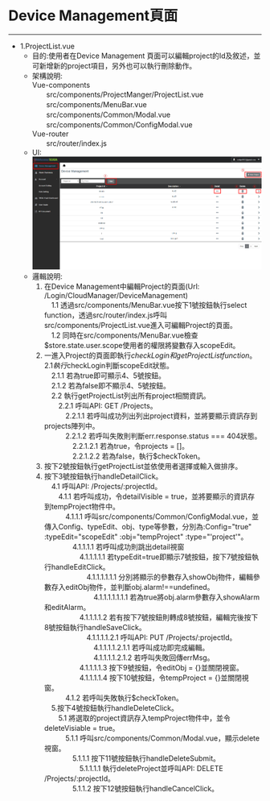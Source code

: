 # Device Management頁面

---

* 1.ProjectList.vue  
  * 目的:使用者在Device Management 頁面可以編輯project的Id及敘述，並可新增新的project項目，另外也可以執行刪除動作。 
  * 架構說明:  
    Vue-components  
    　　src/components/ProjectManger/ProjectList.vue  
    　　src/components/MenuBar.vue  
    　　src/components/Common/Modal.vue  
    　　src/components/Common/ConfigModal.vue   
    Vue-router  
    　　src/router/index.js   
  * UI:  
    ![](/assets/projectlist.PNG)  
  * 邏輯說明:  
    1. 在Device Management中編輯Project的頁面\(Url: /Login/CloudManager/DeviceManagement\)  
       　1.1 透過src/components/MenuBar.vue按下1號按鈕執行select function，透過src/router/index.js呼叫src/components/ProjectList.vue進入可編輯Project的頁面。  
       　1.2 同時在src/components/MenuBar.vue檢查$store.state.user.scope使用者的權限將變數存入scopeEdit。  
    2. 一進入Project的頁面即執行$checkLogin和getProjectList function。  
       　2.1 執行$checkLogin判斷scopeEdit狀態。  
       　2.1.1 若為true即可顯示4、5號按鈕。  
       　2.1.2 若為false即不顯示4、5號按鈕。  
       　2.2 執行getProjectList列出所有project相關資訊。  
       　　2.2.1 呼叫API: GET /Projects。  
       　　　2.2.1.1 若呼叫成功列出列出project資料，並將要顯示資訊存到projects陣列中。  
       　　　2.2.1.2 若呼叫失敗則判斷err.response.status === 404狀態。  
       　　　　2.2.1.2.1 若為true，令projects = \[\]。  
       　　　　2.2.1.2.2 若為false，執行$checkToken。   
    3. 按下2號按鈕執行getProjectList並依使用者選擇或輸入做排序。  
    4. 按下3號按鈕執行handleDetailClick。  
       　4.1 呼叫API: /Projects/:projectId。  
       　　4.1.1 若呼叫成功，令detailVisible = true，並將要顯示的資訊存到tempProject物件中。  
       　　　4.1.1.1 呼叫src/components/Common/ConfigModal.vue，並傳入Config、typeEdit、obj、type等參數，分別為:Config="true" :typeEdit="scopeEdit" :obj="tempProject" :type="'project'"。  
       　　　　4.1.1.1.1 若呼叫成功則跳出detail視窗  
       　　　　　4.1.1.1.1.1 若typeEdit=true即顯示7號按鈕，按下7號按鈕執行handleEditClick。  
       　　　　　　4.1.1.1.1.1.1 分別將顯示的參數存入showObj物件，編輯參數存入editObj物件，並判斷obj.alarm!==undefined。  
       　　　　　　　4.1.1.1.1.1.1.1 若為true將obj.alarm參數存入showAlarm和editAlarm。  
       　　　　　4.1.1.1.1.2 若有按下7號按鈕則轉成8號按鈕，編輯完後按下8號按鈕執行handleSaveClick。  
       　　　　　　4.1.1.1.1.2.1 呼叫API: PUT /Projects/:projectId。  
       　　　　　　　4.1.1.1.1.2.1.1 若呼叫成功即完成編輯。  
       　　　　　　　4.1.1.1.1.2.1.2 若呼叫失敗回傳errMsg。  
       　　　　　4.1.1.1.1.3 按下9號按鈕，令editObj = {}並關閉視窗。  
       　　　　　4.1.1.1.1.4 按下10號按鈕，令tempProject = {}並關閉視窗。  
       　　　4.1.2 若呼叫失敗執行$checkToken。  
       　5.按下4號按鈕執行handleDeleteClick。  
       　　5.1 將選取的project資訊存入tempProject物件中，並令deleteVisiable = true。  
       　　　5.1.1 呼叫src/components/Common/Modal.vue，顯示delete視窗。  
       　　　　5.1.1.1 按下11號按鈕執行handleDeleteSubmit。  
       　　　　　5.1.1.1.1 執行deleteProject並呼叫API: DELETE /Projects/:projectId。  
       　　　　5.1.1.2 按下12號按鈕執行handleCancelClick。     



